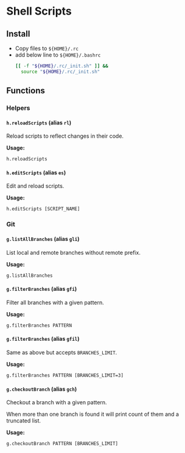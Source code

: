 # Shell Scripts
## Install
* Copy files to `${HOME}/.rc`
* add below line to `${HOME}/.bashrc`
    ```bash
    [[ -f "${HOME}/.rc/_init.sh" ]] &&
      source "${HOME}/.rc/_init.sh"
    ```

## Functions
### Helpers
#### `h.reloadScripts` (alias `rl`)
Reload scripts to reflect changes in their code.

**Usage:**

    h.reloadScripts


#### `h.editScripts` (alias `es`)
Edit and reload scripts.

**Usage:**

    h.editScripts [SCRIPT_NAME]


### Git
#### `g.listAllBranches` (alias `gli`)
List local and remote branches without remote prefix.

**Usage:**

    g.listAllBranches


#### `g.filterBranches` (alias `gfi`)
Filter all branches with a given pattern.

**Usage:**

    g.filterBranches PATTERN


#### `g.filterBranches` (alias `gfil`)
Same as above but accepts `BRANCHES_LIMIT`.

**Usage:**

    g.filterBranches PATTERN [BRANCHES_LIMIT=3]


#### `g.checkoutBranch` (alias `gch`)
Checkout a branch with a given pattern.

When more than one branch is found it will print count of them and a truncated list.

**Usage:**

    g.checkoutBranch PATTERN [BRANCHES_LIMIT]
